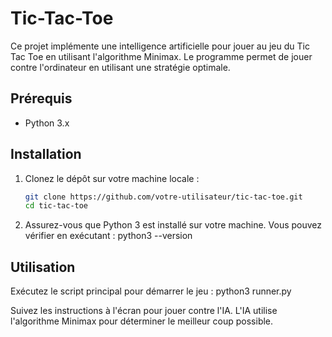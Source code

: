 
# Tic-Tac-Toe
Ce projet implémente une intelligence artificielle pour jouer au jeu du Tic Tac Toe en utilisant l'algorithme Minimax. Le programme permet de jouer contre l'ordinateur en utilisant une stratégie optimale.

## Prérequis

- Python 3.x

## Installation

1. Clonez le dépôt sur votre machine locale :

   ```bash
   git clone https://github.com/votre-utilisateur/tic-tac-toe.git
   cd tic-tac-toe
   
2. Assurez-vous que Python 3 est installé sur votre machine. Vous pouvez vérifier en exécutant :
  python3 --version

## Utilisation
Exécutez le script principal pour démarrer le jeu :
  python3 runner.py


Suivez les instructions à l'écran pour jouer contre l'IA. L'IA utilise l'algorithme Minimax pour déterminer le meilleur coup possible.
